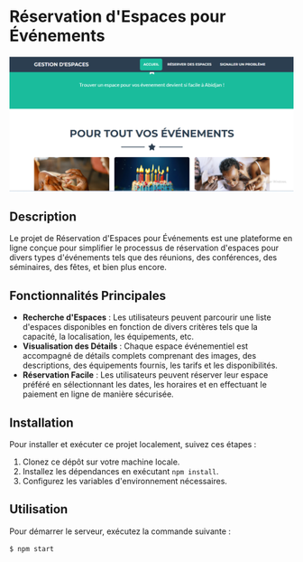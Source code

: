 # Réservation d'Espaces pour Événements

![Réservation d'Espaces pour Événements](./src\assets\img\portfolio\canvas.png)

## Description

Le projet de Réservation d'Espaces pour Événements est une plateforme en ligne conçue pour simplifier le processus de réservation d'espaces pour divers types d'événements tels que des réunions, des conférences, des séminaires, des fêtes, et bien plus encore.

## Fonctionnalités Principales

- **Recherche d'Espaces** : Les utilisateurs peuvent parcourir une liste d'espaces disponibles en fonction de divers critères tels que la capacité, la localisation, les équipements, etc.
- **Visualisation des Détails** : Chaque espace événementiel est accompagné de détails complets comprenant des images, des descriptions, des équipements fournis, les tarifs et les disponibilités.
- **Réservation Facile** : Les utilisateurs peuvent réserver leur espace préféré en sélectionnant les dates, les horaires et en effectuant le paiement en ligne de manière sécurisée.

## Installation

Pour installer et exécuter ce projet localement, suivez ces étapes :

1. Clonez ce dépôt sur votre machine locale.
2. Installez les dépendances en exécutant `npm install`.
3. Configurez les variables d'environnement nécessaires.

## Utilisation

Pour démarrer le serveur, exécutez la commande suivante :

```bash
$ npm start
